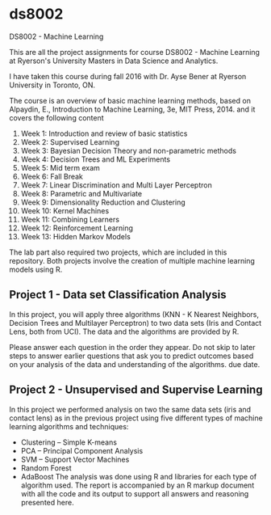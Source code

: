 # ds8002
DS8002 - Machine Learning

This are all the project assignments for course DS8002 - Machine Learning at Ryerson's University Masters in Data Science and Analytics.

I have taken this course during fall 2016 with Dr. Ayse Bener at Ryerson University in Toronto, ON. 

The course is an overview of basic machine learning methods, based on Alpaydin, E., Introduction to Machine Learning, 3e, MIT Press, 2014. and it covers the following content

1.	Week 1: Introduction and review of basic statistics
2.	Week 2: Supervised Learning
3.	Week 3: Bayesian Decision Theory and non-parametric methods
4.	Week 4: Decision Trees and ML Experiments
5.	Week 5: Mid term exam
6.	Week 6: Fall Break
7.	Week 7: Linear Discrimination and Multi Layer Perceptron
8.	Week 8: Parametric and Multivariate
9.	Week 9: Dimensionality Reduction and Clustering
10.	Week 10: Kernel Machines
11.	Week 11: Combining Learners
12.	Week 12: Reinforcement Learning 
13.	Week 13: Hidden Markov Models

The lab part also required two projects, which are included in this repository. Both projects involve the creation of multiple machine learning models using R.

## Project 1 - Data set Classification Analysis

In this project, you will apply three algorithms (KNN - K Nearest Neighbors, Decision Trees and Multilayer Perceptron) to two data sets (Iris and Contact Lens, both from UCI). The data and the algorithms are provided by R. 

Please answer each question in the order they appear. Do not skip to later steps to answer earlier questions that ask you to predict outcomes based on your analysis of the data and understanding of the algorithms. 
due date.

## Project 2 - Unsupervised and Supervise Learning

In this project we performed analysis on two the same data sets (iris and contact lens) as in the previous project using five different types of machine learning algorithms and techniques:
* Clustering – Simple K-means
* PCA – Principal Component Analysis
* SVM – Support Vector Machines
* Random Forest
* AdaBoost
The analysis was done using R and libraries for each type of algorithm used. The report is accompanied by an R markup document with all the code and its output to support all answers and reasoning presented here.